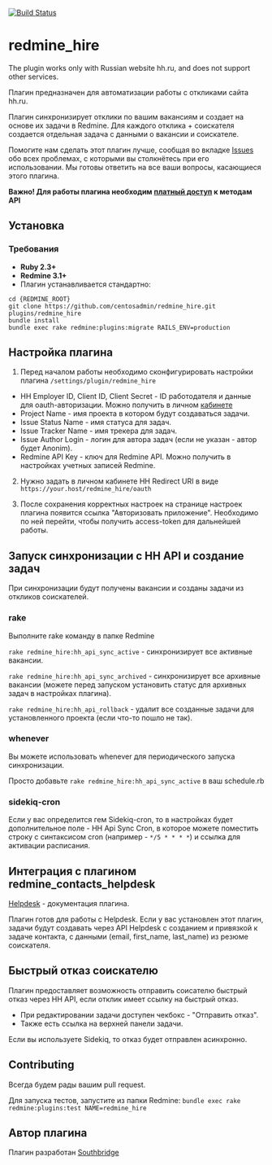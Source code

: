 [![Build Status](https://travis-ci.org/centosadmin/redmine_hire.svg?branch=master)](https://travis-ci.org/centosadmin/redmine_hire)

# redmine_hire

The plugin works only with Russian website hh.ru, and does not support other services.

Плагин предназначен для автоматизации работы с откликами сайта hh.ru.

Плагин синхронизирует отклики по вашим вакансиям и создает на основе их задачи в Redmine.
Для каждого отклика + соискателя создается отдельная задача c данными о вакансии и соискателе.

Помогите нам сделать этот плагин лучше, сообщая во вкладке [Issues](https://github.com/centosadmin/redmine_hire/issues) обо всех проблемах, с которыми вы столкнётесь при его использовании. Мы готовы ответить на все ваши вопросы, касающиеся этого плагина.

**Важно! Для работы плагина необходим [платный доступ](https://github.com/hhru/api/blob/master/docs/employer_payable_methods.md) к методам API**

## Установка

### Требования

* **Ruby 2.3+**
* **Redmine 3.1+**
* Плагин устанавливается стандартно:

```
cd {REDMINE_ROOT}
git clone https://github.com/centosadmin/redmine_hire.git plugins/redmine_hire
bundle install
bundle exec rake redmine:plugins:migrate RAILS_ENV=production
```

## Настройка плагина

1) Перед началом работы необходимо сконфигурировать настройки плагина ```/settings/plugin/redmine_hire```

* HH Employer ID, Client ID, Client Secret - ID работодателя и данные для oauth-авторизации. Можно получить в личном [кабинете](https://dev.hh.ru/admin)
* Project Name - имя проекта в котором будут создаваться задачи.
* Issue Status Name - имя статуса для задач.
* Issue Tracker Name - имя трекера для задач.
* Issue Author Login - логин для автора задач (если не указан - автор будет Anonim).
* Redmine API Key - ключ для Redmine API. Можно получить в настройках учетных записей Redmine.

2) Нужно задать в личном кабинете HH Redirect URI в виде `https://your.host/redmine_hire/oauth`

3) После сохранения корректных настроек на странице настроек плагина появится ссылка "Авторизовать приложение". Необходимо по ней перейти, чтобы получить access-token для дальнейшей работы.

## Запуск синхронизации с HH API и создание задач
При синхронизации будут получены вакансии и созданы задачи из откликов соискателей.
### rake
Выполните rake команду в папке Redmine

```rake redmine_hire:hh_api_sync_active``` - синхронизирует все активные вакансии.

```rake redmine_hire:hh_api_sync_archived``` - синхронизирует все архивные вакансии (можете перед запуском установить статус для архивных задач в настройках плагина).

```rake redmine_hire:hh_api_rollback``` - удалит все созданные задачи для установленного проекта (если что-то пошло не так).

### whenever
Вы можете использовать whenever для периодического запуска синхронизации.

Просто добавьте ```rake redmine_hire:hh_api_sync_active``` в ваш schedule.rb

### sidekiq-cron

Если у вас определится гем Sidekiq-cron, то в настройках будет дополнительное поле - HH Api Sync Cron, в которое можете поместить строку с синтаксисом cron (например - ```*/5 * * * *```) и ссылка для активации расписания.

## Интеграция с плагином redmine_contacts_helpdesk
[Helpdesk](https://www.redmineup.com/pages/help/helpdesk) - документация плагина.

Плагин готов для работы с Helpdesk. Если у вас установлен этот плагин, задачи будут создавать через API Helpdesk с созданием и привязкой к задаче контакта, с данными (email, first_name, last_name) из резюме соискателя.

## Быстрый отказ соискателю
Плагин предоставляет возможность отправить соисателю быстрый отказ через HH API, если отклик имеет ссылку на быстрый отказ.
* При редактировании задачи доступен чекбокс - "Отправить отказ".
* Также есть ссылка на верхней панели задачи.

Если вы используете Sidekiq, то отказ будет отправлен асинхронно.

## Contributing
Всегда будем рады вашим pull request.

Для запуска тестов, запустите из папки Redmine:
```bundle exec rake redmine:plugins:test NAME=redmine_hire```

## Автор плагина

Плагин разработан [Southbridge](https://southbridge.io)

